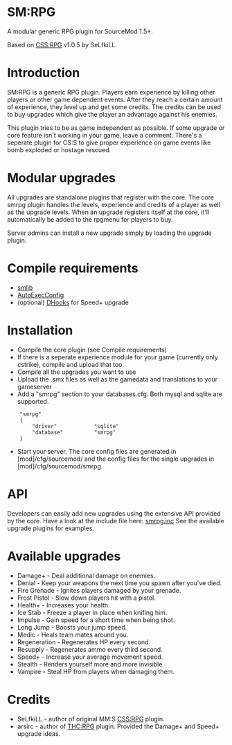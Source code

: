 SM:RPG
=====

A modular generic RPG plugin for SourceMod 1.5+.

Based on [CSS:RPG](http://forums.alliedmods.net/showthread.php?t=51039) v1.0.5 by SeLfkiLL.

# Introduction
SM:RPG is a generic RPG plugin. Players earn experience by killing other players or other game dependent events. After they reach a certain amount of experience, they level up and get some credits.
The credits can be used to buy upgrades which give the player an advantage against his enemies.

This plugin tries to be as game independent as possible. If some upgrade or core feature isn't working in your game, leave a comment.
There's a seperate plugin for CS:S to give proper experience on game events like bomb exploded or hostage rescued.

# Modular upgrades
All upgrades are standalone plugins that register with the core. The core smrpg plugin handles the levels, experience and credits of a player as well as the upgrade levels.
When an upgrade registers itself at the core, it'll automatically be added to the rpgmenu for players to buy.

Server admins can install a new upgrade simply by loading the upgrade plugin.

# Compile requirements
* [smlib](https://github.com/bcserv/smlib)
* [AutoExecConfig](https://github.com/Impact123/AutoExecConfig)
* (optional) [DHooks](https://forums.alliedmods.net/showthread.php?t=180114) for Speed+ upgrade

# Installation
* Compile the core plugin (see Compile requirements)
* If there is a seperate experience module for your game (currently only cstrike), compile and upload that too.
* Compile all the upgrades you want to use
* Upload the .smx files as well as the gamedata and translations to your gameserver
* Add a "smrpg" section to your databases.cfg. Both mysql and sqlite are supported.

```
	"smrpg"
	{
		"driver"			"sqlite"
		"database"			"smrpg"
	}
```
* Start your server. The core config files are generated in [mod]/cfg/sourcemod/ and the config files for the single upgrades in [mod]/cfg/sourcemod/smrpg.

# API
Developers can easily add new upgrades using the extensive API provided by the core.
Have a look at the include file here: [smrpg.inc](https://github.com/peace-maker/smrpg/blob/master/scripting/include/smrpg.inc)
See the available upgrade plugins for examples.

# Available upgrades
* Damage+ - Deal additional damage on enemies.
* Denial - Keep your weapons the next time you spawn after you've died.
* Fire Grenade - Ignites players damaged by your grenade.
* Frost Pistol - Slow down players hit with a pistol.
* Health+ - Increases your health.
* Ice Stab - Freeze a player in place when knifing him.
* Impulse - Gain speed for a short time when being shot.
* Long Jump - Boosts your jump speed.
* Medic - Heals team mates around you.
* Regeneration - Regenerates HP every second.
* Resupply - Regenerates ammo every third second.
* Speed+ - Increase your average movement speed.
* Stealth - Renders yourself more and more invisible.
* Vampire - Steal HP from players when damaging them.

# Credits
* SeLfkiLL - author of original MM:S [CSS:RPG](http://forums.alliedmods.net/showthread.php?t=51039) plugin.
* arsirc - author of [THC:RPG](https://forums.alliedmods.net/showthread.php?p=1142124) plugin. Provided the Damage+ and Speed+ upgrade ideas.